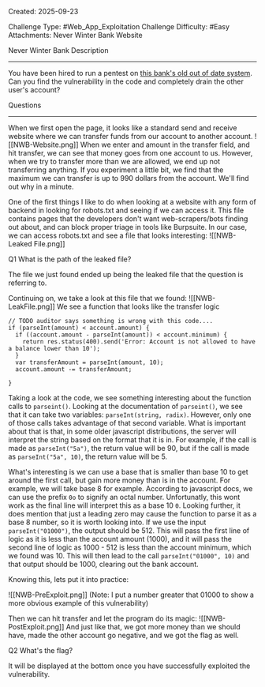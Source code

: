Created: 2025-09-23

Challenge Type: #Web_App_Exploitation
Challenge Difficulty: #Easy 
Attachments: Never Winter Bank Website

Never Winter Bank
Description
***
You have been hired to run a pentest on [this bank's old out of date system](https://0d13748cf0ee41348b58d08765b0318c-neverwinter-bank.web.cityinthe.cloud/). Can you find the vulnerability in the code and completely drain the other user's account?

Questions
***
When we first open the page, it looks like a standard send and receive website where we can transfer funds from our account to another account. 
![[NWB-Website.png]]
When we enter and amount in the transfer field, and hit transfer, we can see that money goes from one account to us. However, when we try to transfer more than we are allowed, we end up not transferring anything. 
If you experiment a little bit, we find that the maximum we can transfer is up to 990 dollars from the account. We'll find out why in a minute.

One of the first things I like to do when looking at a website with any form of backend in looking for robots.txt and seeing if we can access it. This file contains pages that the developers don't want web-scrapers/bots finding out about, and can block proper triage in tools like Burpsuite. In our case, we can access robots.txt and see a file that looks interesting:
![[NWB-Leaked File.png]]

Q1
What is the path of the leaked file?

The file we just found ended up being the leaked file that the question is referring to.


Continuing on, we take a look at this file that we found:
![[NWB-LeakFile.png]]
We see a function that looks like the transfer logic
```
// TODO auditor says something is wrong with this code....
if (parseInt(amount) < account.amount) {
  if ((account.amount - parseInt(amount)) < account.minimum) {
    return res.status(400).send('Error: Account is not allowed to have a balance lower than 10');
  }
  var transferAmount = parseInt(amount, 10);
  account.amount -= transferAmount;

}
```

Taking a look at the code, we see something interesting about the function calls to `parseint()`. Looking at the documentation of `parseint()`, we see that it can take two variables: `parseInt(string, radix)`. However, only one of those calls takes advantage of that second variable. What is important about that is that, in some older javascript distributions, the server will interpret the string based on the format that it is in. For example, if the call is made as `parseInt("5a")`, the return value will be 90, but if the call is made as `parseInt("5a", 10)`, the return value will be 5. 

What's interesting is we can use a base that is smaller than base 10 to get around the first call, but gain more money than is in the account. For example, we will take base 8 for example. According to javascript docs, we can use the prefix `0o` to signify an octal number. Unfortunatly, this wont work as the final line will interpret this as a base 10 `0`. Looking further, it does mention that just a leading zero may cause the function to parse it as a base 8 number, so it is worth looking into. If we use the input `parseInt("01000")`, the output should be 512. This will pass the first line of logic as it is less than the account amount (1000), and it will pass the second line of logic as 1000 - 512 is less than the account minimum, which we found was 10. This will then lead to the call `parseInt("01000", 10)` and that output should be 1000, clearing out the bank account.

Knowing this, lets put it into practice:

![[NWB-PreExploit.png]]
(Note: I put a number greater that 01000 to show a more obvious example of this vulnerability)

Then we can hit transfer and let the program do its magic:
![[NWB-PostExploit.png]]
And just like that, we got more money than we should have, made the other account go negative, and we got the flag as well.

Q2
What's the flag?

It will be displayed at the bottom once you have successfully exploited the vulnerability.